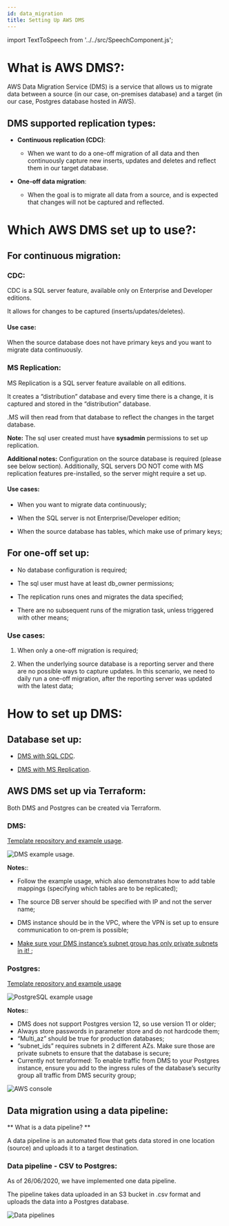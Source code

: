 ```yaml
---
id: data_migration
title: Setting Up AWS DMS
---
```


import TextToSpeech from '../../src/SpeechComponent.js';

<TextToSpeech>

# What is AWS DMS?:

AWS Data Migration Service (DMS) is a service that allows us to migrate data between a source (in our case, on-premises database) and a target (in our case, Postgres database hosted in AWS).
## DMS supported replication types:

- **Continuous replication (CDC)**:
  * When we want to do a one-off migration of all data and then continuously capture new inserts, updates and deletes and reflect them in our target database.

- **One-off data migration**:
  * When the goal is to migrate all data from a source, and is expected that changes will not be captured and reflected.


# Which AWS DMS set up to use?:

## For continuous migration:

### CDC:

CDC is a SQL server feature, available only on Enterprise and Developer editions.

It allows for changes to be captured (inserts/updates/deletes).

#### Use case:

When the source database does not have primary keys and you want to migrate data continuously.

### MS Replication:

MS Replication is a SQL server feature available on all editions.

It creates a “distribution” database and every time there is a change, it is captured and stored in the “distribution” database.

.MS will then read from that database to reflect the changes in the target database.

**Note:** The sql user created must have **sysadmin** permissions to set up replication.

**Additional notes:** Configuration on the source database is required (please see below section). Additionally, SQL servers DO NOT come with MS replication features pre-installed, so the server might require a set up.

#### Use cases:

- When you want to migrate data continuously;

- When the SQL server is not Enterprise/Developer edition;

- When the source database has tables, which make use of primary keys;

## For one-off set up:

  -  No database configuration is required;

  - The sql user must have at least db_owner permissions;

  - The replication runs ones and migrates the data specified;

  - There are no subsequent runs of the migration task, unless triggered with other means;

###  Use cases:

  1. When only a one-off migration is required;

  2. When the underlying source database is a reporting server and there are no possible ways to capture updates. In this scenario, we need to daily run a one-off migration, after the reporting server was updated with the latest data;


# How to set up DMS:

## Database set up:

- [DMS with SQL CDC](https://docs.google.com/document/d/1EaZ-a8ejQwWQ40OGDGobxhTqtxXvtX9Ydk5mTFASUMo/edit).

- [DMS with MS Replication](https://docs.google.com/document/d/14kNirloRWXCnla08brXiTihCMIm24chygc1lGUjNVbE/edit?usp=sharing).

## AWS DMS set up via Terraform:

Both DMS and Postgres can be created via Terraform.
### DMS:

[Template repository and example usage](https://github.com/LBHackney-IT/aws-dms-terraform).


![DMS example usage](../doc-images/data_migration.png).


**Notes:**:

- Follow the example usage, which also demonstrates how to add table mappings (specifying which tables are to be replicated);

- The source DB server should be specified with IP and not the server name;

- DMS instance should be in the VPC, where the VPN is set up to ensure communication to on-prem is possible;

- <u>  Make sure your DMS instance’s subnet group has only private subnets in it! </u>;
### Postgres:

[Template repository and example usage](https://github.com/LBHackney-IT/aws-hackney-common-terraform/tree/master/modules/database/postgres)

![PostgreSQL example usage](../doc-images/data2.png)

**Notes:**:

 - DMS does not support Postgres version 12, so use version 11 or older;
 - Always store passwords in parameter store and do not hardcode them;
 - “Multi_az” should be true for production databases;
 - “subnet_ids” requires subnets in 2 different AZs. Make sure those are private subnets to ensure that the database is secure;
- Currently not terraformed: To enable traffic from DMS to your Postgres instance, ensure you add to the ingress rules of the database’s security group all traffic   from DMS security group;

![AWS console](../doc-images/data3.png)


## Data migration using a data pipeline:

  ** What is a data pipeline? **

  A data pipeline is an automated flow that gets data stored in one location (source) and uploads it to a target destination.

### Data pipeline - CSV to Postgres:

  As of 26/06/2020, we have implemented one data pipeline.

  The pipeline takes data uploaded in an S3 bucket in .csv format and uploads the data into a Postgres database.

  ![Data pipelines](../doc-images/data4.png)

</TextToSpeech>